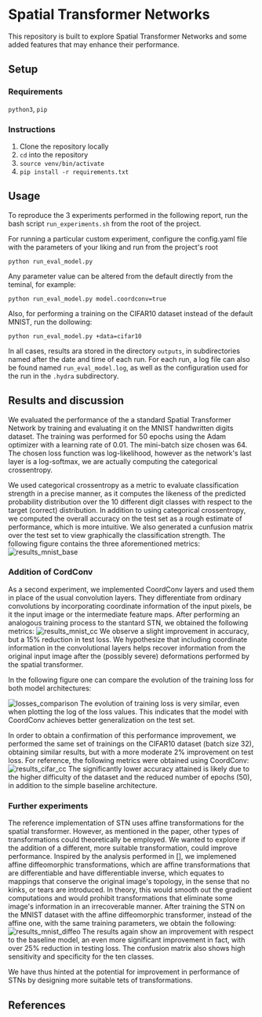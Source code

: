# Spatial Transformer Networks
This repository is built to explore Spatial Transformer Networks and some added features that may enhance their performance.

## Setup
### Requirements
`python3`, `pip`

### Instructions
1. Clone the repository locally
2. `cd` into the repository
3. `source venv/bin/activate`
4. `pip install -r requirements.txt`
## Usage
To reproduce the 3 experiments performed in the following report, run the bash script `run_experiments.sh` from the root of the project.

For running a particular custom experiment, configure the config.yaml file with the parameters of your liking and run from the project's root
```
python run_eval_model.py
```
Any parameter value can be altered from the default directly from the teminal, for example:
```
python run_eval_model.py model.coordconv=true
```

Also, for performing a training on the CIFAR10 dataset instead of the default MNIST, run the dollowing:
```
python run_eval_model.py +data=cifar10
```

In all cases, results ara stored in the directory `outputs`, in subdirectories named after the date and time of each run. For each run, a log file can also be found named `run_eval_model.log`, as well as the configuration used for the run in the `.hydra` subdirectory.
 
## Results and discussion
We evaluated the performance of the a standard Spatial Transformer Network by training and evaluating it on the MNIST handwritten digits dataset. The training was performed for 50 epochs using the Adam optimizer with a learning rate of 0.01. The mini-batch size chosen was 64. The chosen loss function was log-likelihood, however as the network's last layer is a log-softmax, we are actually computing the categorical crossentropy.

We used categorical crossentropy as a metric to evaluate classification strength in a precise manner, as it computes the likeness of the predicted probability distribution over the 10 different digit classes with respect to the target (correct) distribution. 
In addition to using categorical crossentropy, we computed the overall accuracy on the test set as a rough estimate of performance, which is more intuitive. 
We also generated a cunfusion matrix over the test set to view graphically the classification strength. 
The following figure contains the three aforementioned metrics:
![results_mnist_base](figures/results_mnist_base.png)
### Addition of CordConv
As a second experiment, we implemented CoordConv layers and used them in place of the usual convolution layers. They differentiate from ordinary convolutions by incorporating coordinate information of the input pixels, be it the input image or the intermediate feature maps. After performing an analogous training process to the stantard STN, we obtained the following metrics:
![results_mnist_cc](figures/results_mnist_cc.png)
We observe a slight improvement in accuracy, but a 15% reduction in test loss. We hypothesize that including coordinate information in the convolutional layers helps recover information from the original input image after the (possibly severe) deformations performed by the spatial transformer.

In the following figure one can compare the evolution of the training loss for both model architectures:

![losses_comparison](figures/losses_comparison.png)
The evolution of training loss is very similar, even when plotting the log of the loss values. This indicates that the model with CoordConv achieves better generalization on the test set.

In order to obtain a confirmation of this performance improvement, we performed the same set of trainings on the CIFAR10 dataset (batch size 32), obtaining similar results, but with a more moderate 2% improvement on test loss. For reference, the following metrics were obtained using CoordConv: 
![results_cifar_cc](figures/results_cifar_cc.png)
The significantly lower accuracy attained is likely due to the higher difficulty of the dataset and the reduced number of epochs (50), in addition to the simple baseline architecture.

### Further experiments
The reference implementation of STN uses affine transformations for the spatial transformer. However, as mentioned in the paper, other types of transformations could theoretically be employed. We wanted to explore if the addition of a different, more suitable transformation, could improve performance. Inspired by the analysis performed in [], we implemened affine diffeomorphic transformations, which are affine transformations that are differentiable and have differentiable inverse, which equates to mappings that conserve the original image's topology, in the sense that no kinks, or tears are introduced. In theory, this would smooth out the gradient computations and would prohibit transformations that eliminate some image's information in an irrecoverable manner.
After training the STN on the MNIST dataset with the affine diffeomorphic transformer, instead of the affine one, with the same training parameters, we obtain the following:
![results_mnist_diffeo](figures/results_mnist_diffeo.png)
The results again show an improvement with respect to the baseline model, an even more significant improvement in fact, with over 25% reduction in testing loss. The confusion matrix also shows high sensitivity and specificity for the ten classes.

We have thus hinted at the potential for improvement in performance of STNs by designing more suitable tets of transformations.


## References